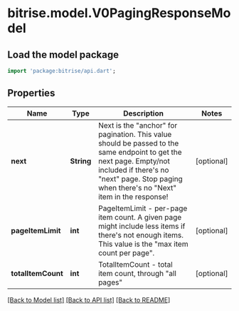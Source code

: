# bitrise.model.V0PagingResponseModel

## Load the model package
```dart
import 'package:bitrise/api.dart';
```

## Properties
Name | Type | Description | Notes
------------ | ------------- | ------------- | -------------
**next** | **String** | Next is the \"anchor\" for pagination. This value should be passed to the same endpoint to get the next page. Empty/not included if there's no \"next\" page. Stop paging when there's no \"Next\" item in the response! | [optional] 
**pageItemLimit** | **int** | PageItemLimit - per-page item count. A given page might include less items if there's not enough items. This value is the \"max item count per page\". | [optional] 
**totalItemCount** | **int** | TotalItemCount - total item count, through \"all pages\" | [optional] 

[[Back to Model list]](../README.md#documentation-for-models) [[Back to API list]](../README.md#documentation-for-api-endpoints) [[Back to README]](../README.md)


